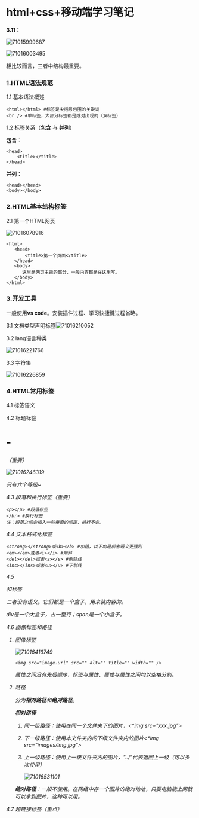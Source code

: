 # html+css+移动端学习笔记


**3.11：**

![71015999687](/images/1710159996871.png)

![71016003495](/images/1710160034958.png)

相比较而言，三者中结构最重要。

### 1.HTML语法规范

1.1 基本语法概述

```
<html></html> #标签是尖括号包围的关键词
<br /> #单标签，大部分标签都是成对出现的（双标签）
```

1.2 标签关系（**包含** 与 **并列**）

**包含**：

```
<head>
    <title></title>
</head>
```

**并列**：

```
<head></head>
<body></body>
```

### 2.HTML基本结构标签

2.1 第一个HTML网页

![71016078916](/images/1710160789163.png)

```
<html>
   <head>
       <title>第一个页面</title>
   </head>
   <body>
      这里是网页主题的部分，一般内容都是在这里写。
   </body>
</html>
```

### 3.开发工具

一般使用**vs code**。安装插件过程、学习快捷键过程省略。

3.1 文档类型声明标签![71016210052](/images/1710162100529.png)

3.2 lang语言种类

![71016221766](/images/1710162217669.png)

3.3 字符集

![71016226859](/images/1710162268591.png)

### 4.HTML常用标签

4.1 标签语义

4.2 标题标签<h1>-<h6>（重要）

![71016246319](/images/1710162463199.png)

只有六个等级~

4.3 段落和换行标签（重要） 

```
<p></p> #段落标签
</br> #换行标签
注：段落之间会插入一些垂直的间距，换行不会。
```

4.4 文本格式化标签

``` 
<strong></strong>或<b></b> #加粗，以下均是前者语义更强烈
<em></em>或者<i></i> #倾斜
<del></del>或者<s></s> #删除线
<ins></ins>或者<u></u> #下划线
```

4.5 <div>和<span>标签

二者没有语义。它们都是一个盒子，用来装内容的。

div是一个大盒子，占一整行；span是一个小盒子。

4.6 图像标签和路径

1. 图像标签

   ![71016416749](/images/1710164167495.png)

   ```
   <img src="image.url" src="" alt="" title="" width="" />
   ```

   属性之间没有先后顺序，标签与属性、属性与属性之间均以空格分割。

2. 路径

   分为**相对路径**和**绝对路径**。

   **相对路径**

   1. 同一级路径：使用在同一个文件夹下的图片，<*img src="xxx.jpg">

   2. 下一级路径：使用本文件夹内的下级文件夹内的图片<*img src="images/img.jpg">

   3. 上一级路径：使用上一级文件夹内的图片，"../"代表返回上一级（可以多次使用）

      ![71016531101](/images/1710165311013.png)

   **绝对路径**：一般不使用。在网络中存一个图片的绝对地址，只要电脑能上网就可以拿到图片，这种可以用。

4.7 超链接标签（重点）
